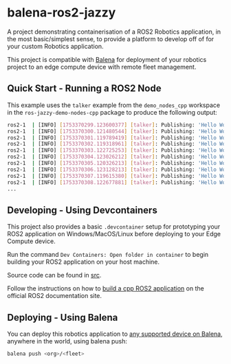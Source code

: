 # balena-ros2-jazzy

A project demonstrating containerisation of a ROS2 Robotics application, in the most basic/simplest sense, to provide a platform to develop off of for your custom Robotics application.

This project is compatible with [Balena](https://www.balena.io) for deployment of your robotics project to an edge compute device with remote fleet management.

## Quick Start - Running a ROS2 Node

This example uses the `talker` example from the `demo_nodes_cpp` workspace in the `ros-jazzy-demo-nodes-cpp` package to produce the following output:

```bash
ros2-1  | [INFO] [1753370299.123600377] [talker]: Publishing: 'Hello World: 1'
ros2-1  | [INFO] [1753370300.121480544] [talker]: Publishing: 'Hello World: 2'
ros2-1  | [INFO] [1753370301.119789419] [talker]: Publishing: 'Hello World: 3'
ros2-1  | [INFO] [1753370302.119318961] [talker]: Publishing: 'Hello World: 4'
ros2-1  | [INFO] [1753370303.122725253] [talker]: Publishing: 'Hello World: 5'
ros2-1  | [INFO] [1753370304.123026212] [talker]: Publishing: 'Hello World: 6'
ros2-1  | [INFO] [1753370305.120326213] [talker]: Publishing: 'Hello World: 7'
ros2-1  | [INFO] [1753370306.123128213] [talker]: Publishing: 'Hello World: 8'
ros2-1  | [INFO] [1753370307.119615380] [talker]: Publishing: 'Hello World: 9'
ros2-1  | [INFO] [1753370308.122677881] [talker]: Publishing: 'Hello World: 10'
...
```

## Developing - Using Devcontainers
This project also provides a basic `.devcontainer` setup for prototyping your ROS2 application on Windows/MacOS/Linux before deploying to your Edge Compute device.

Run the command `Dev Containers: Open folder in container` to begin building your ROS2 application on your host machine.

Source code can be found in [src](./cpp_pubsub/src/publisher_lambda_function.cpp).

Follow the instructions on how to [build a cpp ROS2 application](https://docs.ros.org/en/jazzy/Tutorials/Beginner-Client-Libraries/Writing-A-Simple-Cpp-Publisher-And-Subscriber.html) on the official ROS2 documentation site.


## Deploying - Using Balena
You can deploy this robotics application to [any supported device on Balena](https://www.balena.io/devices), anywhere in the world, using balena push:
```bash
balena push <org>/<fleet>
```
